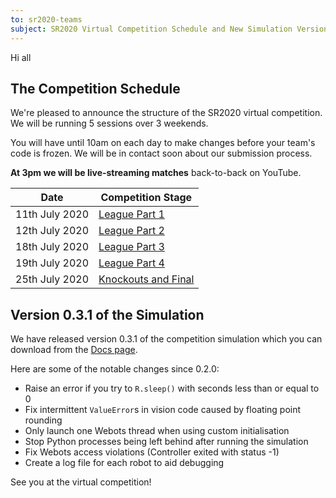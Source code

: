 ```yaml
---
to: sr2020-teams
subject: SR2020 Virtual Competition Schedule and New Simulation Version
---
```


Hi all

## The Competition Schedule

We're pleased to announce the structure of the SR2020 virtual competition. We will be running 5 sessions over 3 weekends.

You will have until 10am on each day to make changes before your team's code is frozen. We will be in contact soon about our submission process.

**At 3pm we will be live-streaming matches** back-to-back on YouTube.

| Date           | Competition Stage                                                   |
|----------------|---------------------------------------------------------------------|
| 11th July 2020 | [League Part 1](https://studentrobotics.org/events/sr2020/virtual-competition-league-1/)       |
| 12th July 2020 | [League Part 2](https://studentrobotics.org/events/sr2020/virtual-competition-league-2/)       |
| 18th July 2020 | [League Part 3](https://studentrobotics.org/events/sr2020/virtual-competition-league-3/)       |
| 19th July 2020 | [League Part 4](https://studentrobotics.org/events/sr2020/virtual-competition-league-4/)       |
| 25th July 2020 | [Knockouts and Final](https://studentrobotics.org/events/sr2020/virtual-competition-knockouts/)|

## Version 0.3.1 of the Simulation

We have released version 0.3.1 of the competition simulation which you can download from the [Docs page](https://studentrobotics.org/docs/competition-simulator/).

Here are some of the notable changes since 0.2.0:

- Raise an error if you try to `R.sleep()` with seconds less than or equal to 0
- Fix intermittent `ValueError`s in vision code caused by floating point rounding
- Only launch one Webots thread when using custom initialisation
- Stop Python processes being left behind after running the simulation
- Fix Webots access violations (Controller exited with status -1)
- Create a log file for each robot to aid debugging

See you at the virtual competition!
